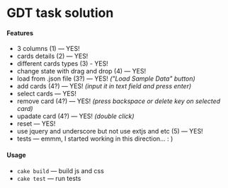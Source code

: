 # GDT task solution

#### Features

* 3 columns (1) — YES!
* cards details (2) — YES!
* different cards types (3) - YES!
* change state with drag and drop (4) — YES!
* load from .json file (3?) — YES! *("Load Sample Data" button)*
* add cards (4?) — YES! *(input it in text field and press enter)*
* select cards — YES!
* remove card (4?) — YES! *(press backspace or delete key on selected card)*
* upadate card (4?) — YES! *(double click)*
* reset — YES!
* use jquery and underscore but not use extjs and etc (5) — YES!
* tests — emmm, I started working in this direction... : )

#### Usage

* `cake build` — build js and css
* `cake test` — run tests